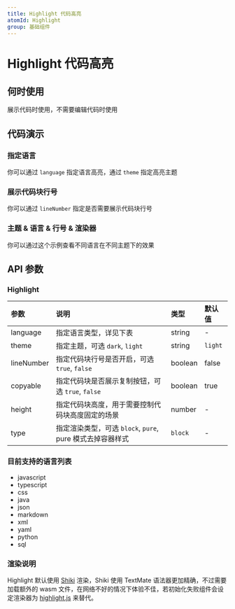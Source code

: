 ```yaml
---
title: Highlight 代码高亮
atomId: Highlight
group: 基础组件
---
```


# Highlight 代码高亮

## 何时使用

展示代码时使用，不需要编辑代码时使用

## 代码演示

### 指定语言

你可以通过 `language` 指定语言高亮，通过 `theme` 指定高亮主题

<code src="./demos/basic.tsx" ></code>

### 展示代码块行号

你可以通过 `lineNumber` 指定是否需要展示代码块行号

<code src="./demos/lineNumber.tsx" ></code>

### 主题 & 语言 & 行号 & 渲染器

你可以通过这个示例查看不同语言在不同主题下的效果

<code src="./demos/theme.tsx" ></code>

## API 参数

### Highlight

| 参数       | 说明                                                      | 类型    | 默认值  |
| :--------- | :-------------------------------------------------------- | :------ | :------ |
| language   | 指定语言类型，详见下表                                    | string  | -       |
| theme      | 指定主题，可选 `dark`, `light`                            | string  | `light` |
| lineNumber | 指定代码块行号是否开启，可选 `true`, `false`              | boolean | false   |
| copyable   | 指定代码块是否展示复制按钮，可选 `true`, `false`          | boolean | true    |
| height     | 指定代码块高度，用于需要控制代码块高度固定的场景          | number  | -       |
| type       | 指定渲染类型，可选 `block`, `pure`, pure 模式去掉容器样式 | `block` | -       |

### 目前支持的语言列表

- javascript
- typescript
- css
- java
- json
- markdown
- xml
- yaml
- python
- sql

### 渲染说明

Highlight 默认使用 [Shiki](https://github.com/shikijs/shiki) 渲染，Shiki 使用 TextMate 语法器更加精确，不过需要加载额外的 wasm 文件，在网络不好的情况下体验不佳，若初始化失败组件会设定渲染器为 [highlight.js](https://highlightjs.org/) 来替代。
